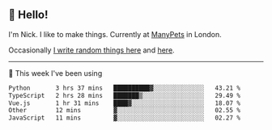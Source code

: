 ## 👋 Hello! 

I'm Nick. I like to make things. Currently at [ManyPets](https://manypets.com) in London.

Occasionally [I write random things here](https://nicksnell.com) and [here](https://twitter.com/nicksnell).

-------

🚀 This week I've been using

<!--START_SECTION:waka-->

```txt
Python       3 hrs 37 mins   ██████████▓░░░░░░░░░░░░░░   43.21 %
TypeScript   2 hrs 28 mins   ███████▒░░░░░░░░░░░░░░░░░   29.49 %
Vue.js       1 hr 31 mins    ████▓░░░░░░░░░░░░░░░░░░░░   18.07 %
Other        12 mins         ▓░░░░░░░░░░░░░░░░░░░░░░░░   02.55 %
JavaScript   11 mins         ▓░░░░░░░░░░░░░░░░░░░░░░░░   02.27 %
```

<!--END_SECTION:waka-->
